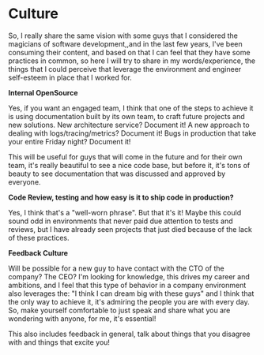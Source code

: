 
# Culture

So, I really share the same vision with some guys that I considered the magicians of software development,,and in the last few years, I've been consuming their content, and based on that I can feel that they have some practices in common, so here I will try to share in my words/experience, the things that I could perceive that leverage the environment and engineer self-esteem in place that I worked for.

**Internal OpenSource** 

Yes, if you want an engaged team, I think that one of the steps to achieve it is using documentation built by its own team, to craft future projects and new solutions. 
New architecture service? Document it!
A new approach to dealing with logs/tracing/metrics? Document it! 
Bugs in production that take your entire Friday night? Document it!

This will be useful for guys that will come in the future and for their own team, it's really beautiful to see a nice code base, but before it, it's tons of beauty to see documentation that was discussed and approved by everyone.

**Code Review, testing and how easy is it to ship code in production?**

Yes, I think that's a "well-worn phrase". But that it's it! Maybe this could sound odd in environments that never paid due attention to tests and reviews, but I have already seen projects that just died because of the lack of these practices.


**Feedback Culture**

Will be possible for a new guy to have contact with the CTO of the company? The CEO? I'm looking for knowledge, this drives my career and ambitions, and I feel that this type of behavior in a company environment also leverages the: "I think I can dream big with these guys" and I think that the only way to achieve it, it's admiring the people you are with every day. So, make yourself comfortable to just speak and share what you are wondering with anyone, for me, it's essential!

This also includes feedback in general, talk about things that you disagree with and things that excite you!
